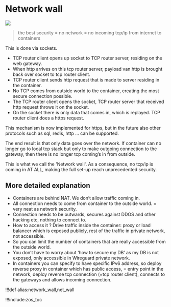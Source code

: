 # Network wall

![](img/webgateway.jpg)


> the best security = no network = no incoming tcp/ip from internet to containers 
    
This is done via sockets. 

- TCP router client opens up socket to TCP router server, residing on the web gateway. 
- When http arrives on this tcp router server, payload van http is brought back over socket to tcp router client. 
- TCP router client sends http request that is made to server residing in the container. 
- No TCP comes from outside world to the container, creating the most secure connection possible. 
- The TCP router client opens the socket, TCP router server that received http request throws it on the socket. 
- On the socket there is only data that comes in, which is replayed. TCP router client does a https request. 
    
This mechanism is now implemented for https, but in the future also other protocols such as sql, redis, http … can be supported. 
    
The end result is that only data goes over the network. 
If container can no longer go to local tcp stack but only to make outgoing connection to the gateway, then there is no longer tcp coming’s in from outside. 

This is what we call the 'Network wall'.
As a consequence, no tcp/ip is coming in AT ALL, making the full set-up reach unprecedented security. 

    
## More detailed explanation

- Containers are behind NAT. We don’t allow traffic coming in. 
- All connection needs to come from container to the outside world. = very neat as network security. 
- Connection needs to be outwards, secures against DDOS and other hacking etc, nothing to connect to. 
- How to access it ? Drive traffic inside the container: proxy or load balancer which is exposed publicly, rest of the traffic in private network, not accessible. 
- So you can limit the number of containers that are really accessible from the outside world. 
- You don’t have to worry about ‘how to secure my DB’ as my DB is not exposed, only accessible in Wireguard private network. 
- In containers you can specify to have specific IPv6 address, so deploy reverse proxy in container which has public access, = entry point in the network, deploy reverse tcp connection (=tcp router client), connects to the gateways and allows incoming connection. 

!!!def alias:network_wall,net_wall

!!!include:zos_toc
